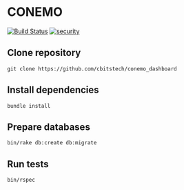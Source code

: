 # CONEMO

[![Build Status](https://travis-ci.org/cbitstech/conemo_dashboard.svg)](https://travis-ci.org/cbitstech/conemo_dashboard) [![security](https://hakiri.io/github/cbitstech/conemo_dashboard/master.svg)](https://hakiri.io/github/cbitstech/conemo_dashboard/master)

## Clone repository

    git clone https://github.com/cbitstech/conemo_dashboard

## Install dependencies

    bundle install

## Prepare databases

    bin/rake db:create db:migrate

## Run tests

    bin/rspec
